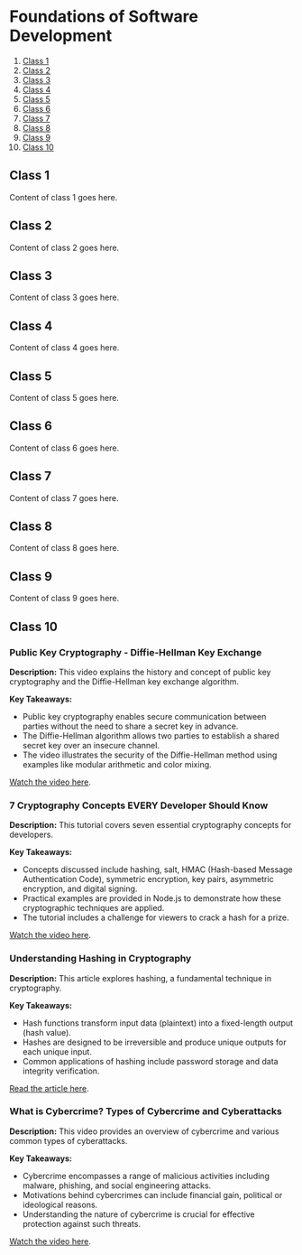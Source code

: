 # Foundations of Software Development

1. [Class 1](#class-1)
2. [Class 2](#class-2)
3. [Class 3](#class-3)
4. [Class 4](#class-4)
5. [Class 5](#class-5)
6. [Class 6](#class-6)
7. [Class 7](#class-7)
8. [Class 8](#class-8)
9. [Class 9](#class-9)
10. [Class 10](#class-10)

## Class 1

Content of class 1 goes here.

## Class 2

Content of class 2 goes here.

## Class 3

Content of class 3 goes here.

## Class 4

Content of class 4 goes here.

## Class 5

Content of class 5 goes here.

## Class 6

Content of class 6 goes here.

## Class 7

Content of class 7 goes here.

## Class 8

Content of class 8 goes here.

## Class 9

Content of class 9 goes here.

## Class 10

### Public Key Cryptography - Diffie-Hellman Key Exchange

**Description:** This video explains the history and concept of public key cryptography and the Diffie-Hellman key exchange algorithm.

**Key Takeaways:**
- Public key cryptography enables secure communication between parties without the need to share a secret key in advance.
- The Diffie-Hellman algorithm allows two parties to establish a shared secret key over an insecure channel.
- The video illustrates the security of the Diffie-Hellman method using examples like modular arithmetic and color mixing.

[Watch the video here](https://www.youtube.com/watch?v=NmM9HA2MQGI).

### 7 Cryptography Concepts EVERY Developer Should Know

**Description:** This tutorial covers seven essential cryptography concepts for developers.

**Key Takeaways:**
- Concepts discussed include hashing, salt, HMAC (Hash-based Message Authentication Code), symmetric encryption, key pairs, asymmetric encryption, and digital signing.
- Practical examples are provided in Node.js to demonstrate how these cryptographic techniques are applied.
- The tutorial includes a challenge for viewers to crack a hash for a prize.

[Watch the video here](https://www.youtube.com/watch?v=pk4zP95LB9Q).

### Understanding Hashing in Cryptography

**Description:** This article explores hashing, a fundamental technique in cryptography.

**Key Takeaways:**
- Hash functions transform input data (plaintext) into a fixed-length output (hash value).
- Hashes are designed to be irreversible and produce unique outputs for each unique input.
- Common applications of hashing include password storage and data integrity verification.

[Read the article here](https://www.veracode.com/blog/secure-development/what-hashing-cryptography).

### What is Cybercrime? Types of Cybercrime and Cyberattacks

**Description:** This video provides an overview of cybercrime and various common types of cyberattacks.

**Key Takeaways:**
- Cybercrime encompasses a range of malicious activities including malware, phishing, and social engineering attacks.
- Motivations behind cybercrimes can include financial gain, political or ideological reasons.
- Understanding the nature of cybercrime is crucial for effective protection against such threats.

[Watch the video here](https://www.youtube.com/watch?v=-LoyFCvMnKk).
